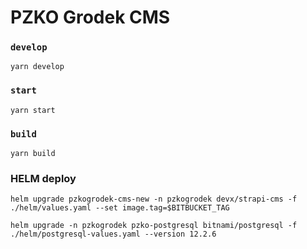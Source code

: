 # PZKO Grodek CMS

### `develop`

```
yarn develop
```

### `start`

```
yarn start
```

### `build`

```
yarn build
```

### HELM deploy

```
helm upgrade pzkogrodek-cms-new -n pzkogrodek devx/strapi-cms -f ./helm/values.yaml --set image.tag=$BITBUCKET_TAG
```

```
helm upgrade -n pzkogrodek pzko-postgresql bitnami/postgresql -f ./helm/postgresql-values.yaml --version 12.2.6
```
